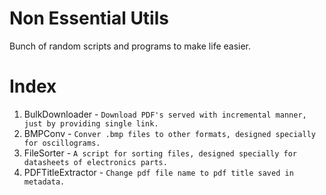 # Non Essential Utils
Bunch of random scripts and programs to make life easier.

# Index
1. BulkDownloader - `Download PDF's served with incremental manner, just by providing single link.`
2. BMPConv - `Conver .bmp files to other formats, designed specially for oscillograms.`
3. FileSorter - `A script for sorting files, designed specially for datasheets of electronics parts.`
4. PDFTitleExtractor - `Change pdf file name to pdf title saved in metadata.`